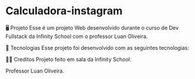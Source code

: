 # Calculadora-instagram

🖥️ Projeto Esse é um projeto Web desenvolvido durante o curso de Dev Fullstack da Infinity School com o professor Luan Oliveira.

🔎 Tecnologias Esse projeto foi desenvolvido com as seguintes tecnologias:

🧑‍💻 Creditos Projeto feito em sala da Infinity School.

Professor Luan Oliveira.
